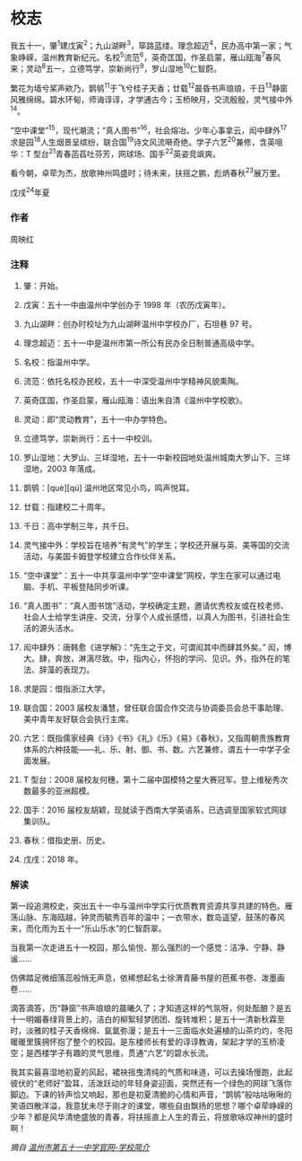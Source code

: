 # 校志

我五十一，肇<sup>1</sup>建戊寅<sup>2</sup>；九山湖畔<sup>3</sup>，筚路蓝缕。理念超迈<sup>4</sup>，民办高中第一家；气象峥嵘，温州教育新纪元。名校<sup>5</sup>流范<sup>6</sup>，英奇匡国，作圣启蒙，雁山瓯海<sup>7</sup>春风来；灵动<sup>8</sup>五一，立德笃学，崇新尚行<sup>9</sup>，罗山湿地<sup>10</sup>仁智蔚。

繁花为墙兮桨声欸乃，鹊鸲<sup>11</sup>于飞兮桂子天香；廿载<sup>12</sup>晨昏书声琅琅，千日<sup>13</sup>静窗风雅绵绵。碧水环甸，师诲谆谆，才学通古今；玉桥映月，交流殷殷，灵气接中外<sup>14</sup>。

“空中课堂”<sup>15</sup>，现代潮流；“真人图书”<sup>16</sup>，社会熔冶。少年心事拿云，闳中肆外<sup>17</sup>求是园<sup>18</sup>人生烟景呈缤纷，联合国<sup>19</sup>诗文风流啭奇绝。学子六艺<sup>20</sup>兼修，含英咀华：T 型台<sup>21</sup>青春菡萏吐芬芳，网球场、国手<sup>22</sup>英姿竞飒爽。

看今朝，卓荦为杰，放歌神州鸣盛时；待未来，扶摇之鹏，彪炳春秋<sup>23</sup>展万里。

戊戌<sup>24</sup>年夏

### 作者

周映红

### 注释

1.  肇：开始。

2.  戊寅：五十一中由温州中学创办于 1998 年（农历戊寅年）。

3.  九山湖畔：创办时校址为九山湖畔温州中学校办厂，石坦巷 97 号。

4.  理念超迈：五十一中是温州市第一所公有民办全日制普通高级中学。

5.  名校：指温州中学。

6.  流范：依托名校办民校，五十一中深受温州中学精神风貌熏陶。

7.  英奇匡国，作圣启蒙，雁山瓯海：语出朱自清《温州中学校歌》。

8.  灵动：即“灵动教育”，五十一中办学特色。

9.  立德笃学，崇新尚行：五十一中校训。

10. 罗山湿地：大罗山、三垟湿地，五十一中新校园地处温州城南大罗山下、三垟湿地，2003 年落成。

11. 鹊鸲：[què][qú] 温州地区常见小鸟，鸣声悦耳。

12. 廿载：指建校二十周年。

13. 千日：高中学制三年，共千日。

14. 灵气接中外：学校旨在培养“有灵气”的学生；学校还开展与英、美等国的交流活动，与美国卡姆登学校建立合作伙伴关系。

15. “空中课堂”：五十一中共享温州中学“空中课堂”网校，学生在家可以通过电脑、手机、平板登陆同步听课。

16. “真人图书”：“真人图书馆”活动，学校确定主题，邀请优秀校友或在校老师、社会人士给学生讲座、交流，分享个人成长感悟，以真人为图书，引进社会生活的源头活水。

17. 闳中肆外：唐韩愈《进学解》：“先生之于文，可谓闳其中而肆其外矣。” 闳，博大。肆，奔放，淋漓尽致。中，指内心，怀抱的学问、见识。外，指外在的笔法、辞藻的表现力。

18. 求是园：借指浙江大学。

19. 联合国：2003 届校友潘慧，曾任联合国合作交流与协调委员会总干事助理、美中青年友好联合会执行主席。

20. 六艺：既指儒家经典《诗》《书》《礼》《乐》《易》《春秋》，又指周朝贵族教育体系的六种技能——礼、乐、射、御、书、数。六艺兼修，谓五十一中学子全面发展。

21. T 型台：2008 届校友何穗，第十二届中国模特之星大赛冠军，登上维秘秀次数最多的亚洲超模。

22. 国手：2016 届校友胡颖，现就读于西南大学英语系，已选调至国家软式网球集训队。

23. 春秋：借指史册、历史。

24. 戊戌：2018 年。

### 解读

第一段追溯校史，突出五十一中与温州中学实行优质教育资源共享共建的特色。雁荡山脉、东海瓯越，钟灵而毓秀百年的温中；一衣带水，数岛遥望，鼓荡的春风来，而化雨为五十一“乐山乐水”的仁智蔚翠。

当我第一次走进五十一校园，那么愉悦、那么强烈的一个感觉：洁净、宁静、静谧……

仿佛踏足微细落蕊般悄无声息，依稀想起名士徐渭青藤书屋的芭蕉书卷、泼墨画卷……

滴答滴答，历“静窗”书声琅琅的晨曦久了；才知道这样的气氛呀，何处酝酿？是五十一明媚春绿背景上的，洁白的柳絮轻梦团团、旋转堆积；是五十一清新秋霖至时，淡雅的桂子天香绵绵、氤氲弥漫；是五十一三面临水处遍植的山茶灼灼，冬阳暖暖里簇拥怀抱了整个的校园。是东楼师长有爱的谆谆教诲，架起才学的玉桥凌空；是西楼学子有趣的灵气思维，贯通“六艺”的碧水长流。

我其实最喜湿地初夏的风起，裙袂摇曳清纯的气质和味道，可以去操场慢跑，此起彼伏的“老师好”盈耳，活泼跃动的年轻身姿迎面，突然还有一个绿色的网球飞落你脚边。下课的铃声恰又响起，那也是初夏清脆的心情和声音，“鹊鸲”般咕咕啾啾的笑语四散洋溢，我意犹未尽于刚才的课堂，哪些自由飘扬的思想？哪个卓荦峥嵘的少年？都是风华清绝盛放的青春，将扶摇直上人生的青云，将放歌咏叹神州的盛时啊！

_摘自 [温州市第五十一中学官网-学校简介](http://wz51z.wzer.net/col/col12/index.html)_
